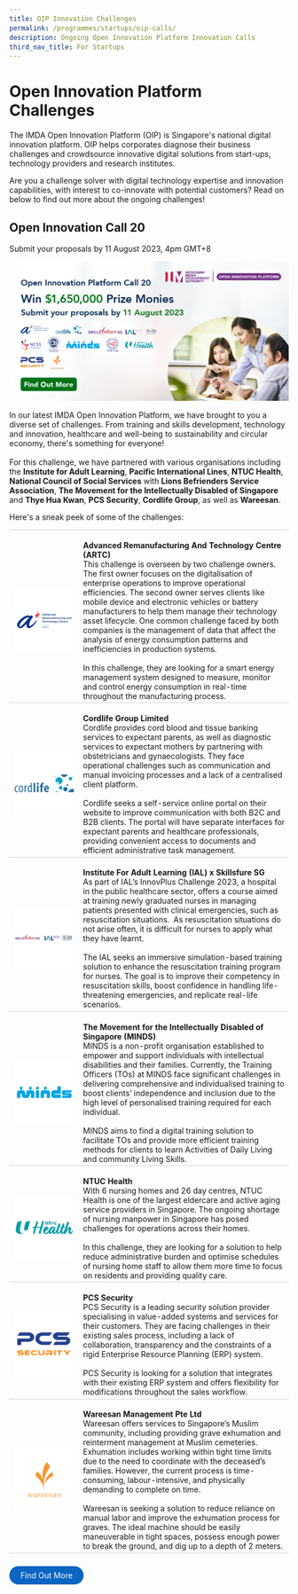 ```yaml
---
title: OIP Innovation Challenges
permalink: /programmes/startups/oip-calls/
description: Ongoing Open Innovation Platform Innovation Calls
third_nav_title: For Startups
---
```

# Open Innovation Platform Challenges
The IMDA Open Innovation Platform (OIP) is Singapore's national digital innovation platform. OIP helps corporates diagnose their business challenges and crowdsource innovative digital solutions from start-ups, technology providers and research institutes. 

Are you a challenge solver with digital technology expertise and innovation capabilities, with interest to co-innovate with potential customers? Read on below to find out more about the ongoing challenges!


## **Open Innovation Call 20**
Submit your proposals by 11 August 2023, 4pm GMT+8

![open innovation platform call 20 hero banner](/images/Programmes/OIP%20Challenges/Call%2020/open%20innovation%20platform%20call%2020%20hero%20banner.jpg)

In our latest IMDA Open Innovation Platform, we have brought to you a diverse set of challenges. From training and skills development, technology and innovation, healthcare and well-being to sustainability and circular economy, there's something for everyone! 
<br><br>For this challenge, we have partnered with various organisations including the **Institute for Adult Learning**, **Pacific International Lines**, **NTUC Health**, **National Council of Social Services** with **Lions Befrienders Service Association**, **The Movement for the Intellectually Disabled of Singapore** and **Thye Hua Kwan**, **PCS Security**,  **Cordlife Group**, as well as **Wareesan**. 


Here's a sneak peek of some of the challenges: 
<br>
<table>
    <tbody>
      <tr><td style="width:25%; border-top:0.75px solid lightgrey; border-bottom:0.75px solid lightgrey; text-align: center; vertical-align: middle;">	
            <br><img src="/images/Programmes/OIP%20Challenges/Call%2020/artc%20logo.png">
				</td>
        <td style="border-top:0.75px solid lightgrey; border-bottom:0.75px solid lightgrey;">
					<br><b>Advanced Remanufacturing And Technology Centre (ARTC)</b>
	        <br> This challenge is overseen by two challenge owners. The first owner focuses on the digitalisation of enterprise operations to improve operational efficiencies. The second owner serves clients like mobile device and electronic vehicles or battery manufacturers to help them manage their technology asset lifecycle. One common challenge faced by both companies is the management of data that affect the analysis of energy consumption patterns and inefficiencies in production systems.
					<br><br>In this challenge, they are looking for a smart energy management system designed to measure, monitor and control energy consumption in real-time throughout the manufacturing process.
        </td>
    </tr>
<tr><td style="width:25%; border-top:0.75px solid lightgrey; border-bottom:0.75px solid lightgrey; text-align: center; vertical-align: middle;">	
            <br><img src="/images/Programmes/OIP%20Challenges/Call%2020/cordlife.png">        </td>
        <td style="border-top:0.75px solid lightgrey; border-bottom:0.75px solid lightgrey;">
					<br><b>Cordlife Group Limited</b>
	        <br> Cordlife provides cord blood and tissue banking services to expectant parents, as well as diagnostic services to expectant mothers by partnering with obstetricians and gynaecologists. They face operational challenges such as communication and manual invoicing processes and a lack of a centralised client platform.
					<br><br> Cordlife seeks a self-service online portal on their website to improve communication with both B2C and B2B clients. The portal will have separate interfaces for expectant parents and healthcare professionals, providing convenient access to documents and efficient administrative task management.
        </td>
    </tr>
			<tr>
      <td style="width:25%; border-top:0.75px solid lightgrey; border-bottom:0.75px solid lightgrey; text-align: center; vertical-align: middle;">	
            <br><img src="/images/Programmes/OIP%20Challenges/Call%2020/skillsfuture%20ial%20logo.png">
				</td>
        <td style="border-top:0.75px solid lightgrey; border-bottom:0.75px solid lightgrey;">
					<br><b>Institute For Adult Learning (IAL) x Skillsfure SG </b>
	        <br> As part of IAL’s InnovPlus Challenge 2023, a hospital in the public healthcare sector, offers a course aimed at training newly graduated nurses in managing patients presented with clinical emergencies, such as resuscitation situations.&nbsp;
					As resuscitation situations do not arise often, it is difficult for nurses to apply what they have learnt. 
					<br><br> The IAL seeks an immersive simulation-based training solution to enhance the resuscitation training program for nurses. The goal is to improve their competency in resuscitation skills, boost confidence in handling life-threatening emergencies, and replicate real-life scenarios.
        </td>
    </tr>
<tr><td style="width:25%; border-top:0.75px solid lightgrey; border-bottom:0.75px solid lightgrey; text-align: center; vertical-align: middle;">	
            <br><img src="/images/Programmes/OIP%20Challenges/Call%2020/minds%20logo.png">
        </td>
        <td style="border-top:0.75px solid lightgrey; border-bottom:0.75px solid lightgrey;">
					<br><b>The Movement for the Intellectually Disabled of Singapore (MINDS)</b>
	        <br> MINDS is a non-profit organisation established to empower and support individuals with intellectual disabilities and their families. Currently, the Training Officers (TOs) at MINDS face significant challenges in delivering comprehensive and individualised training to boost clients’ independence and inclusion due to the high level of personalised training required for each individual.
					<br><br> MINDS aims to find a digital training solution to facilitate TOs and provide more efficient training methods for clients to learn Activities of Daily Living and community Living Skills. 
        </td>
    </tr>
				<tr>
      <td style="width:25%; border-top:0.75px solid lightgrey; border-bottom:0.75px solid lightgrey; text-align: center; vertical-align: middle;">	
            <br><img src="/images/Programmes/OIP%20Challenges/Call%2020/ntuc%20health.png"> 
        </td>
        <td style="border-top:0.75px solid lightgrey; border-bottom:0.75px solid lightgrey;">
					<br><b>NTUC Health </b>
	        <br> With 6 nursing homes and 26 day centres, NTUC Health is one of the largest eldercare and active aging service providers in Singapore. The ongoing shortage of nursing manpower in Singapore has posed challenges for operations across their homes. 
					<br><br> In this challenge, they are looking for a solution to help reduce administrative burden and optimise schedules of nursing home staff to allow them more time to focus on residents and providing quality care. 
        </td>
    </tr>
					<tr>
      <td style="width:25%; border-top:0.75px solid lightgrey; border-bottom:0.75px solid lightgrey; text-align: center; vertical-align: middle;">	
            <br><img src="/images/Programmes/OIP%20Challenges/Call%2020/pcs%20security.png">
						</td>
        <td style="border-top:0.75px solid lightgrey; border-bottom:0.75px solid lightgrey;">
					<br><b>PCS Security</b>
	        <br> PCS Security is a leading security solution provider specialising in value-added systems and services for their customers. They are facing challenges in their existing sales process, including a lack of collaboration, transparency and the constraints of a rigid Enterprise Resource Planning (ERP) system. 
					<br><br> PCS Security is looking for a solution that integrates with their existing ERP system and offers flexibility for modifications throughout the sales workflow. 
        </td>
    </tr>
					<tr>
      <td style="width:25%; border-top:0.75px solid lightgrey; border-bottom:0.75px solid lightgrey; text-align: center; vertical-align: middle;">	
            <br><img src="/images/Programmes/OIP%20Challenges/Call%2020/wareesan.png">
        </td>
        <td style="border-top:0.75px solid lightgrey; border-bottom:0.75px solid lightgrey;">
					<br><b>Wareesan Management Pte Ltd</b>
	        <br> Wareesan offers services to Singapore’s Muslim community, including providing grave exhumation and reinterment management at Muslim cemeteries. Exhumation includes working within tight time limits due to the need to coordinate with the deceased’s families. However, the current process is time-consuming, labour-intensive, and physically demanding to complete on time.
					<br><br> Wareesan is seeking a solution to reduce reliance on manual labor and improve the exhumation process for graves. The ideal machine should be easily maneuverable in tight spaces, possess enough power to break the ground, and dig up to a depth of 2 meters.
        </td>
    </tr>
</tbody></table>
<br>
<a style="background-color: #0A66C2; color: white; text-decoration: none; border-radius: 100px; padding-left: 20px; padding-right: 20px; padding-top:8px; padding-bottom:8px" target="_blank" href="https://www.openinnovation.sg/challenges?utm\_medium=website&amp;utm\_source=pixelwebsite&amp;utm\_campaign=call20">Find Out More</a>
<br>
